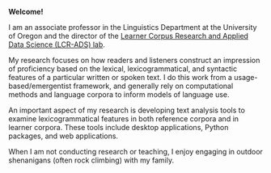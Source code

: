 **Welcome!**

I am an associate professor in the Linguistics Department at the University of Oregon and the director of the <a href = "https://lcr-ads-lab.github.io/LCR-ADS-Home/" target="_blank">Learner Corpus Research and Applied Data Science (LCR-ADS) lab</a>.

My research focuses on how readers and listeners construct an impression of proficiency based on the lexical, lexicogrammatical, and syntactic features of a particular written or spoken text. I do this work from a usage-based/emergentist framework, and generally rely on computational methods and language corpora to inform models of language use.

An important aspect of my research is developing text analysis tools to examine lexicogrammatical features in both reference corpora and in learner corpora. These tools include desktop applications, Python packages, and web applications.

When I am not conducting research or teaching, I enjoy engaging in outdoor shenanigans (often rock climbing) with my family.
